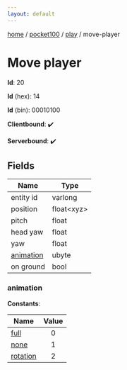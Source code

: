 ```yaml
---
layout: default
---
```


[home](/)  /  [pocket100](/protocol/pocket100)  /  [play](/protocol/pocket100/play)  /  move-player

# Move player

**Id**: 20

**Id** (hex): 14

**Id** (bin): 00010100

**Clientbound**: ✔️

**Serverbound**: ✔️

## Fields

Name | Type
---|---
entity id | varlong
position | float&lt;xyz&gt;
pitch | float
head yaw | float
yaw | float
[animation](#animation) | ubyte
on ground | bool

### animation

**Constants**:

Name | Value
---|:---:
[full](animation_full) | 0
[none](animation_none) | 1
[rotation](animation_rotation) | 2

